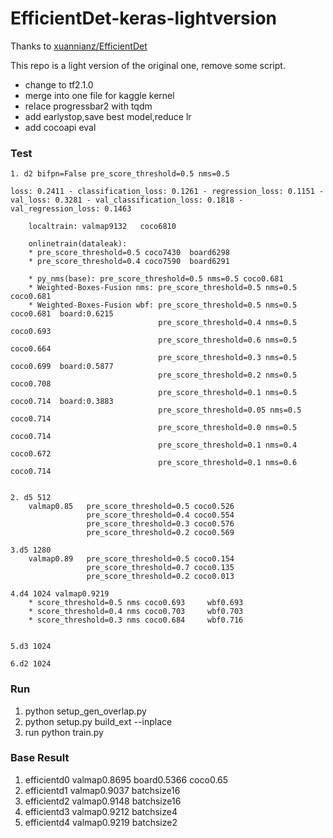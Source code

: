 # EfficientDet-keras-lightversion


Thanks to [xuannianz/EfficientDet](https://github.com/xuannianz/EfficientDet)

This repo is a light version of the original one, remove some script.

* change to tf2.1.0
* merge into one file for kaggle kernel
* relace progressbar2 with tqdm
* add earlystop,save best model,reduce lr
* add cocoapi eval

### Test
```
1. d2 bifpn=False pre_score_threshold=0.5 nms=0.5

loss: 0.2411 - classification_loss: 0.1261 - regression_loss: 0.1151 - val_loss: 0.3281 - val_classification_loss: 0.1818 - val_regression_loss: 0.1463

	localtrain: valmap9132   coco6810   

	onlinetrain(dataleak):  
	* pre_score_threshold=0.5 coco7430  board6298
	* pre_score_threshold=0.4 coco7590  board6291

	* py_nms(base): pre_score_threshold=0.5 nms=0.5 coco0.681
    * Weighted-Boxes-Fusion nms: pre_score_threshold=0.5 nms=0.5 coco0.681
	* Weighted-Boxes-Fusion wbf: pre_score_threshold=0.5 nms=0.5 coco0.681  board:0.6215
							     pre_score_threshold=0.4 nms=0.5 coco0.693
                                 pre_score_threshold=0.6 nms=0.5 coco0.664
                                 pre_score_threshold=0.3 nms=0.5 coco0.699  board:0.5877
                                 pre_score_threshold=0.2 nms=0.5 coco0.708
                                 pre_score_threshold=0.1 nms=0.5 coco0.714  board:0.3883
                                 pre_score_threshold=0.05 nms=0.5 coco0.714  
                                 pre_score_threshold=0.0 nms=0.5 coco0.714
                                 pre_score_threshold=0.1 nms=0.4 coco0.672
                                 pre_score_threshold=0.1 nms=0.6 coco0.714


2. d5 512   
	valmap0.85   pre_score_threshold=0.5 coco0.526
				 pre_score_threshold=0.4 coco0.554
                 pre_score_threshold=0.3 coco0.576
	             pre_score_threshold=0.2 coco0.569

3.d5 1280
	valmap0.89   pre_score_threshold=0.5 coco0.154
				 pre_score_threshold=0.7 coco0.135
	             pre_score_threshold=0.2 coco0.013

4.d4 1024 valmap0.9219
	* score_threshold=0.5 nms coco0.693     wbf0.693
    * score_threshold=0.4 nms coco0.703     wbf0.703
	* score_threshold=0.3 nms coco0.684     wbf0.716


5.d3 1024

6.d2 1024

```

### Run
1. python setup_gen_overlap.py
2. python setup.py build_ext --inplace
3. run python train.py


### Base Result
1. efficientd0 valmap0.8695 board0.5366 coco0.65
2. efficientd1 valmap0.9037 batchsize16
3. efficientd2 valmap0.9148 batchsize16
3. efficientd3 valmap0.9212 batchsize4
4. efficientd4 valmap0.9219 batchsize2